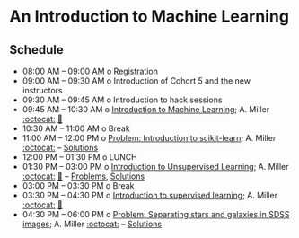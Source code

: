 # An Introduction to Machine Learning

## Schedule

 * 08:00 AM – 09:00 AM  o  Registration
 * 09:00 AM – 09:30 AM  o  Introduction of Cohort 5 and the new instructors
 * 09:30 AM – 09:45 AM  o  Introduction to hack sessions
 * 09:45 AM – 10:30 AM  o  [Introduction to Machine Learning](IntroductionToMachineLearning.ipynb); A. Miller [:octocat:](https://github.com/adamamiller) [:movie_camera:](https://youtu.be/Aku6QbRXZR4)
 * 10:30 AM – 11:00 AM  o  Break
 * 11:00 AM – 12:00 PM  o  [Problem: Introduction to scikit-learn](IntroToScikitLearn.ipynb); A. Miller [:octocat:](https://github.com/adamamiller) – [Solutions](IntroToScikitLearnSolutions.ipynb)
 * 12:00 PM – 01:30 PM  o  LUNCH
 * 01:30 PM – 03:00 PM  o  [Introduction to Unsupervised Learning](IntroductionToUnsupervisedLearning.ipynb); A. Miller [:octocat:](https://github.com/adamamiller) [:movie_camera:](https://youtu.be/6wel-K10OkI) – [Problems](Clustering.ipynb), [Solutions](ClusteringSolutions.ipynb)
 * 03:00 PM – 03:30 PM  o  Break
 * 03:30 PM – 04:30 PM  o [Introduction to supervised learning](IntroductionToSupervisedMachineLearning.ipynb); A. Miller [:octocat:](https://github.com/adamamiller) [:movie_camera:](https://youtu.be/KtIUGQLgXyo)
 * 04:30 PM – 06:00 PM  o  [Problem: Separating stars and galaxies in SDSS images](SeparatingStarsAndGalaxies.ipynb); A. Miller [:octocat:](https://github.com/adamamiller) – [Solutions](SeparatingStarsAndGalaxiesSolutions.ipynb)
